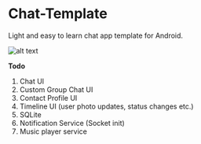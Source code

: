 # Chat-Template

Light and easy to learn chat app template for Android.

![alt text](https://github.com/AbduazizKayumov/Chat-Template/blob/master/art/chats.png)

**Todo**
1. Chat UI
2. Custom Group Chat UI
3. Contact Profile UI
4. Timeline UI (user photo updates, status changes etc.)
5. SQLite 
6. Notification Service (Socket init) 
7. Music player service 
